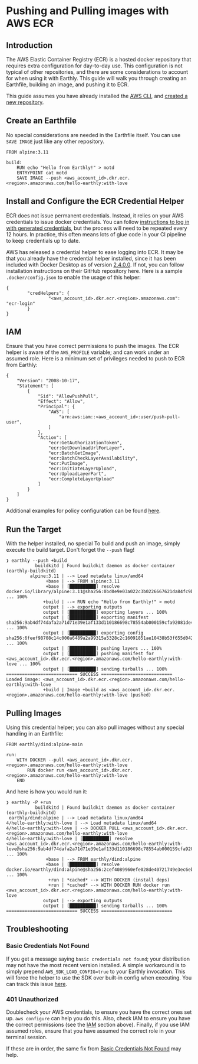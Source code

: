 # Pushing and Pulling images with AWS ECR

## Introduction

The AWS Elastic Container Registry (ECR) is a hosted docker repository that requires extra configuration for day-to-day use. This configuration is not typical of other repositories, and there are some considerations to account for when using it with Earthly. This guide will walk you through creating an Earthfile, building an image, and pushing it to ECR.

This guide assumes you have already installed the [AWS CLI](https://docs.aws.amazon.com/cli/latest/userguide/install-cliv2.html), and [created a new repository](https://docs.aws.amazon.com/AmazonECR/latest/userguide/repository-create.html).

## Create an Earthfile

No special considerations are needed in the Earthfile itself. You can use `SAVE IMAGE` just like any other repository.

```
FROM alpine:3.11

build:
    RUN echo "Hello from Earthly!" > motd
    ENTRYPOINT cat motd
    SAVE IMAGE --push <aws_account_id>.dkr.ecr.<region>.amazonaws.com/hello-earthly:with-love
```

## Install and Configure the ECR Credential Helper

ECR does not issue permanent credentials. Instead, it relies on your AWS credentials to issue docker credentials. You can follow [instructions to log in with generated credentials](https://docs.aws.amazon.com/cli/latest/reference/ecr/get-login.html), but the process will need to be repeated every 12 hours. In practice, this often means lots of glue code in your CI pipeline to keep credentials up to date.

AWS has released a credential helper to ease logging into ECR. It may be that you already have the credential helper installed, since it has been included with Docker Desktop as of version [2.4.0.0](https://docs.docker.com/docker-for-windows/release-notes/#docker-desktop-community-2400). If not, you can follow installation instructions on their GitHub repository here. Here is a sample `.docker/config.json` to enable the usage of this helper:

```
{
        "credHelpers": {
                "<aws_account_id>.dkr.ecr.<region>.amazonaws.com": "ecr-login"
        }
}

```

## IAM

Ensure that you have correct permissions to push the images. The ECR helper is aware of the `AWS_PROFILE` variable; and can work under an assumed role. Here is a minimum set of privileges needed to push to ECR from Earthly:

```
{
    "Version": "2008-10-17",
    "Statement": [
        {
            "Sid": "AllowPushPull",
            "Effect": "Allow",
            "Principal": {
                "AWS": [
                    "arn:aws:iam::<aws_account_id>:user/push-pull-user",
                ]
            },
            "Action": [
                "ecr:GetAuthorizationToken",
                "ecr:GetDownloadUrlForLayer",
                "ecr:BatchGetImage",
                "ecr:BatchCheckLayerAvailability",
                "ecr:PutImage",
                "ecr:InitiateLayerUpload",
                "ecr:UploadLayerPart",
                "ecr:CompleteLayerUpload"
            ]
        }
    ]
}
```

Additional examples for policy configuration can be found [here](https://docs.aws.amazon.com/AmazonECR/latest/userguide/repository-policy-examples.html).

## Run the Target

With the helper installed, no special To build and push an image, simply execute the build target. Don't forget the `--push` flag!

```
❯ earthly --push +build
           buildkitd | Found buildkit daemon as docker container (earthly-buildkitd)
         alpine:3.11 | --> Load metadata linux/amd64
               +base | --> FROM alpine:3.11
               +base | [██████████] resolve docker.io/library/alpine:3.11@sha256:0bd0e9e03a022c3b0226667621da84fc9bf562a9056130424b5bfbd8bcb0397f ... 100%
              +build | --> RUN echo "Hello from Earthly!" > motd
              output | --> exporting outputs
              output | [██████████] exporting layers ... 100%
              output | [██████████] exporting manifest sha256:9ab4df74dafa2a71d71e39e1af133d110186698c78554ab000159cfa92081de4 ... 100%
              output | [██████████] exporting config sha256:6feef98708c14c000a6489a2a99315a5328c2c16091851ae10438b53f655d042 ... 100%
              output | [██████████] pushing layers ... 100%
              output | [██████████] pushing manifest for <aws_account_id>.dkr.ecr.<region>.amazonaws.com/hello-earthly:with-love ... 100%
              output | [██████████] sending tarballs ... 100%
=========================== SUCCESS ===========================
Loaded image: <aws_account_id>.dkr.ecr.<region>.amazonaws.com/hello-earthly:with-love
              +build | Image +build as <aws_account_id>.dkr.ecr.<region>.amazonaws.com/hello-earthly:with-love (pushed)

```

## Pulling Images

Using this credential helper; you can also pull images without any special handling in an Earthfile:

```
FROM earthly/dind:alpine-main

run:
    WITH DOCKER --pull <aws_account_id>.dkr.ecr.<region>.amazonaws.com/hello-earthly:with-love
        RUN docker run <aws_account_id>.dkr.ecr.<region>.amazonaws.com/hello-earthly:with-love
    END
```

And here is how you would run it:

```
❯ earthly -P +run
           buildkitd | Found buildkit daemon as docker container (earthly-buildkitd)
 earthly/dind:alpine | --> Load metadata linux/amd64
4/hello-earthly:with-love | --> Load metadata linux/amd64
4/hello-earthly:with-love | --> DOCKER PULL <aws_account_id>.dkr.ecr.<region>.amazonaws.com/hello-earthly:with-love
4/hello-earthly:with-love | [██████████] resolve <aws_account_id>.dkr.ecr.<region>.amazonaws.com/hello-earthly:with-love@sha256:9ab4df74dafa2a71d71e39e1af133d110186698c78554ab000159cfa92081de4 ... 100%
               +base | --> FROM earthly/dind:alpine
               +base | [██████████] resolve docker.io/earthly/dind:alpine@sha256:2cef4089960efe028de40721749e3ec6eba9f471562bf10681de729287bd78fb ... 100%
                +run | *cached* --> WITH DOCKER (install deps)
                +run | *cached* --> WITH DOCKER RUN docker run <aws_account_id>.dkr.ecr.<region>.amazonaws.com/hello-earthly:with-love
              output | --> exporting outputs
              output | [██████████] sending tarballs ... 100%
=========================== SUCCESS ===========================
```

## Troubleshooting

### Basic Credentials Not Found

If you get a message saying `basic credentials not found`; your distribution may not have the most recent version installed. A simple workaround is to simply prepend `AWS_SDK_LOAD_CONFIG=true` to your Earthly invocation. This will force the helper to use the SDK over built-in config when executing. You can track this issue [here](https://github.com/awslabs/amazon-ecr-credential-helper/issues/232).

### 401 Unauthorized

Doublecheck your AWS credentials, to ensure you have the correct ones set up. `aws configure` can help you do this. Also, check IAM to ensure you have the correct permissions (see the [IAM](#IAM) section above). Finally, if you use IAM assumed roles, ensure that you have assumed the correct role in your terminal session.

If these are in order, the same fix from [Basic Credentials Not Found](#Basic-Credentials-Not-Found) may help.
